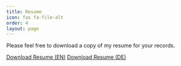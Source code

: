 ```yaml
---
title: Resume
icon: fas fa-file-alt
order: 4
layout: page
---
```

Please feel free to download a copy of my resume for your records.
<div class="text-center mt-5 mb-5">
  <a href="{{ site.baseurl }}/assets/pdf/Fariya_Asghar_Resume_EN.pdf" class="btn btn-lg btn-primary me-3" role="button" target="_blank">Download Resume (EN)</a>
  <a href="{{ site.baseurl }}/assets/pdf/Fariya_Asghar_Resume_DE.pdf" class="btn btn-lg btn-secondary me-3" role="button" target="_blank">Download Resume (DE)</a>
</div>
